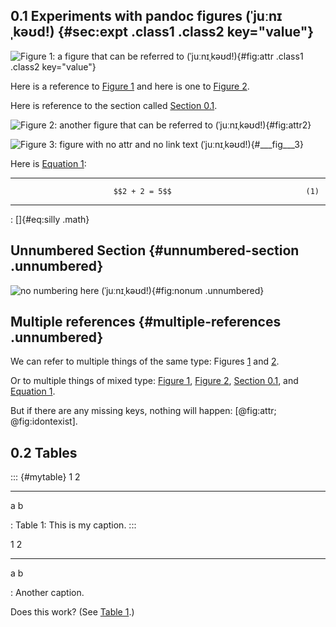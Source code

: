 0.1 Experiments with pandoc figures (ˈjuːnɪˌkəʊd!) {#sec:expt .class1 .class2 key="value"}
--------------------------------------------------

![Figure 1: a figure that can be referred to
(ˈjuːnɪˌkəʊd!)](image.png "link text"){#fig:attr .class1 .class2
key="value"}

Here is a reference to [Figure 1](#fig:attr) and here is one to
[Figure 2](#fig:attr2).

Here is reference to the section called [Section 0.1](#sec:expt).

![Figure 2: another figure that can be referred to
(ˈjuːnɪˌkəʊd!)](image.png "link text"){#fig:attr2}

![Figure 3: figure with no attr and no link text
(ˈjuːnɪˌkəʊd!)](image.png){#___fig___3}

Here is [Equation 1](#eq:silly):

  --------------------------------------------------------------- -------
                           $$2 + 2 = 5$$                              (1)
  --------------------------------------------------------------- -------

  : []{#eq:silly .math}

Unnumbered Section {#unnumbered-section .unnumbered}
------------------

![no numbering here (ˈjuːnɪˌkəʊd!)](image.png "link text"){#fig:nonum
.unnumbered}

Multiple references {#multiple-references .unnumbered}
-------------------

We can refer to multiple things of the same type:
Figures [1](#fig:attr) and [2](#fig:attr2).

Or to multiple things of mixed type:
[Figure 1](#fig:attr), [Figure 2](#fig:attr2), [Section 0.1](#sec:expt), and [Equation 1](#eq:silly).

But if there are any missing keys, nothing will happen:
[@fig:attr; @fig:idontexist].

0.2 Tables
----------

::: {#mytable}
  1   2
  --- ---
  a   b

  : Table 1: This is my caption.
:::

  1   2
  --- ---
  a   b

  : Another caption.

Does this work? (See [Table 1](#mytable).)
